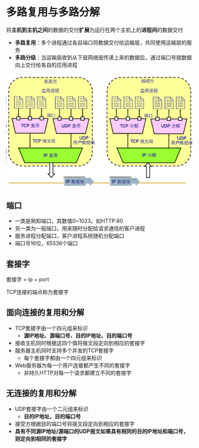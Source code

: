 <!--
 * @Descripttion: 
 * @version: 
 * @Author: WangQing
 * @email: 2749374330@qq.com
 * @Date: 2019-12-03 14:43:23
 * @LastEditors: WangQing
 * @LastEditTime: 2019-12-03 15:27:00
 -->
# 多路复用与多路分解

将**主机到主机之间**的数据的交付**扩展**为运行在两个主机上的**进程间**的数据交付

- **多路复用**：多个进程通过各自端口将数据交付给运输层，共同使用运输层的服务
- **多路分级**：当运输层收到从下层网络层传递上来的数据后，通过端口号就数据向上交付给各自的应用进程


![](images/2019-12-03-14-52-26.png)

## 端口

- 一类是熟知端口，其数值0~1023。如HTTP:80
- 另一类为一般端口，用来随时分配给请求通信的客户进程
- 服务进程分配端口，客户进程系统随机分配端口
- 端口号16位，65536个端口

## 套接字

套接字 = ip + port

TCP连接的端点称为套接字

## 面向连接的复用和分解

- TCP套接字由一个四元组来标识
    - **源IP地址、源端口号、目的IP地址、目的端口号**
- 接收主机同时根据这四个值将报文段定向到相应的套接字
- 服务器主机同时支持多个并发的TCP套接字
    - 每个套接字都由一个四元组来标识
- Web服务器为每一个用户连接都产生不同的套接字
    - 非持久HTTP对每一个请求都建立不同的套接字

## 无连接的复用和分解

- UDP套接字由一个二元组来标识
    - **目的IP地址，目的端口号**
- 接受方根据目的端口号将报文段定向到相应的套接字
- **具有不同源IP地址/源端口的UDP报文如果具有相同的目的IP地址和端口号，则定向到相同的套接字**